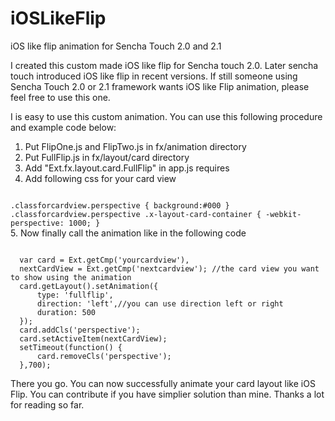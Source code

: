 iOSLikeFlip
===========

iOS like flip animation for Sencha Touch 2.0 and 2.1

I created this custom made iOS like flip for Sencha touch 2.0. Later sencha touch introduced iOS like flip in recent versions.
If still someone using Sencha Touch 2.0 or 2.1 framework wants iOS like Flip animation, please feel free to use this one.

I is easy to use this custom animation. You can use this following procedure and example code below:

1. Put FlipOne.js and FlipTwo.js in fx/animation directory
2. Put FullFlip.js in fx/layout/card directory
3. Add "Ext.fx.layout.card.FullFlip" in app.js requires
4. Add following css for your card view
<code>
.classforcardview.perspective { background:#000 }
.classforcardview.perspective .x-layout-card-container { -webkit-perspective: 1000; }
</code>
5. Now finally call the animation like in the following code
<pre><code>
  var card = Ext.getCmp('yourcardview'),
  nextCardView = Ext.getCmp('nextcardview'); //the card view you want to show using the animation
  card.getLayout().setAnimation({
      type: 'fullflip',
      direction: 'left',//you can use direction left or right
      duration: 500
  });
  card.addCls('perspective');
  card.setActiveItem(nextCardView);
  setTimeout(function() {
      card.removeCls('perspective');
  },700);
</code></pre>

There you go. You can now successfully animate your card layout like iOS Flip.
You can contribute if you have simplier solution than mine.
Thanks a lot for reading so far.
